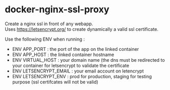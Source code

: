 # docker-nginx-ssl-proxy

Create a nginx ssl in front of any webapp.  
Uses https://letsencrypt.org/ to create dynamically a valid ssl certificate.

Use the following ENV when running : 
- ENV APP_PORT : the port of the app on the linked container
- ENV APP_HOST : the linked container hostname
- ENV VIRTUAL_HOST : your domain name (the dns must be redirected to your container for letsencrypt to validate the certificate
- ENV LETSENCRYPT_EMAIL : your email account on letencrypt 
- ENV LETSENCRYPT_ENV : prod for production, staging for testing purpose (ssl certifcates will not be valid)
